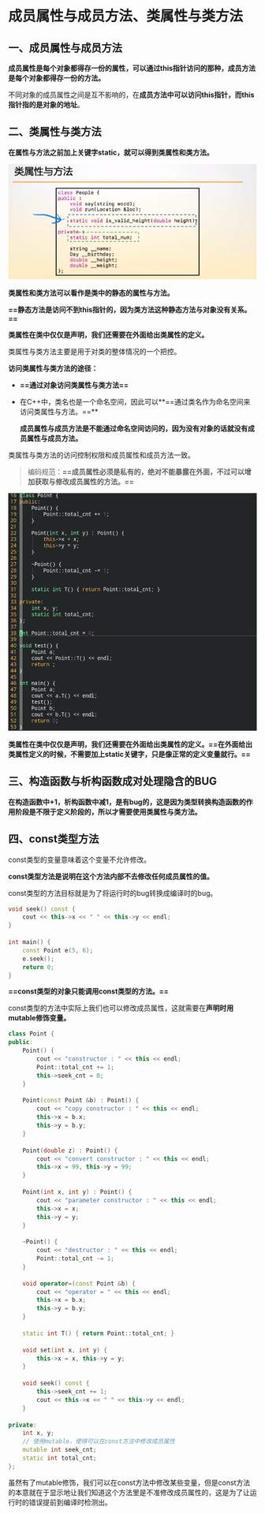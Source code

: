 # 成员属性与成员方法、类属性与类方法

## 一、成员属性与成员方法

**成员属性是每个对象都得存一份的属性，可以通过this指针访问的那种，成员方法是每个对象都得存一份的方法。**

不同对象的成员属性之间是互不影响的，在**成员方法中可以访问this指针，而this指针指的是对象的地址**。



## 二、类属性与类方法

**在属性与方法之前加上关键字static，就可以得到类属性和类方法。**

![](./class_attribute_method.png)

**类属性和类方法可以看作是类中的静态的属性与方法。**

**==静态方法是访问不到this指针的，因为类方法这种静态方法与对象没有关系。==**

**类属性在类中仅仅是声明，我们还需要在外面给出类属性的定义。**

类属性与类方法主要是用于对类的整体情况的一个把控。

**访问类属性与类方法的途径：**

+ **==通过对象访问类属性与类方法==**

+ 在C++中，类名也是一个命名空间，因此可以**==通过类名作为命名空间来访问类属性与方法。==**

  **成员属性与成员方法是不能通过命名空间访问的，因为没有对象的话就没有成员属性与成员方法。**

类属性与类方法的访问控制权限和成员属性和成员方法一致。

> 编码规范：**==成员属性必须是私有的，绝对不能暴露在外面，不过可以增加获取与修改成员属性的方法。==**

![](./class_a_m.png)

**类属性在类中仅仅是声明，我们还需要在外面给出类属性的定义。==在外面给出类属性定义的时候，不需要加上static关键字，只是像正常的定义变量就行。==**



## 三、构造函数与析构函数成对处理隐含的BUG

**在构造函数中+1，析构函数中减1，是有bug的，这是因为类型转换构造函数的作用阶段是不限于定义阶段的，所以才需要使用类属性与类方法。**



## 四、const类型方法

const类型的变量意味着这个变量不允许修改。

**const类型方法是说明在这个方法内部不去修改任何成员属性的值。**

const类型的方法目标就是为了将运行时的bug转换成编译时的bug。

```c++
void seek() const {
    cout << this->x << " " << this->y << endl;
}

int main() {
    const Point e(5, 6);
    e.seek();
    return 0;
}
```

**==const类型的对象只能调用const类型的方法。==**

const类型的方法中实际上我们也可以修改成员属性，这就需要在**声明时用mutable修饰变量。**

```c++
class Point {
public:
    Point() {
        cout << "constructor : " << this << endl;
        Point::total_cnt += 1;
        this->seek_cnt = 0;
    }

    Point(const Point &b) : Point() {
        cout << "copy constructor : " << this << endl;
        this->x = b.x;
        this->y = b.y;
    }

    Point(double z) : Point() {
        cout << "convert constructor : " << this << endl;
        this->x = 99, this->y = 99;
    }

    Point(int x, int y) : Point() {
        cout << "parameter constructor : " << this << endl;
        this->x = x;
        this->y = y;
    }

    ~Point() {
        cout << "destructor : " << this << endl;
        Point::total_cnt -= 1;
    }

    void operator=(const Point &b) {
        cout << "operator = " << this << endl;
        this->x = b.x;
        this->y = b.y;
    }

    static int T() { return Point::total_cnt; }

    void set(int x, int y) {
        this->x = x, this->y = y;
    }

    void seek() const {
        this->seek_cnt += 1;
        cout << this->x << " " << this->y << endl;
    }

private:
    int x, y;
    // 使用mutable，使得可以在const方法中修改成员属性
    mutable int seek_cnt;
    static int total_cnt;
};
```

虽然有了mutable修饰，我们可以在const方法中修改某些变量，但是const方法的本意就在于显示地让我们知道这个方法里是不准修改成员属性的，这是为了让运行时的错误提前到编译时检测出。